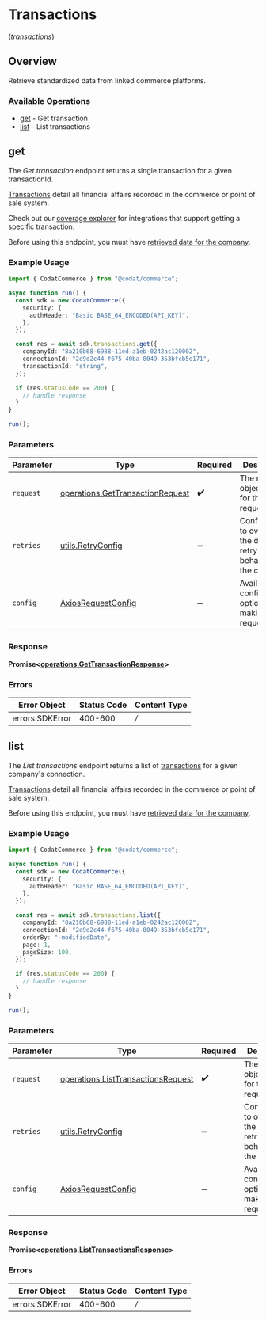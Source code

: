 # Transactions
(*transactions*)

## Overview

Retrieve standardized data from linked commerce platforms.

### Available Operations

* [get](#get) - Get transaction
* [list](#list) - List transactions

## get

The *Get transaction* endpoint returns a single transaction for a given transactionId.

[Transactions](https://docs.codat.io/commerce-api#/schemas/Transaction) detail all financial affairs recorded in the commerce or point of sale system.

Check out our [coverage explorer](https://knowledge.codat.io/supported-features/commerce?view=tab-by-data-type&dataType=commerce-transactions) for integrations that support getting a specific transaction.

Before using this endpoint, you must have [retrieved data for the company](https://docs.codat.io/codat-api#/operations/refresh-company-data).


### Example Usage

```typescript
import { CodatCommerce } from "@codat/commerce";

async function run() {
  const sdk = new CodatCommerce({
    security: {
      authHeader: "Basic BASE_64_ENCODED(API_KEY)",
    },
  });

  const res = await sdk.transactions.get({
    companyId: "8a210b68-6988-11ed-a1eb-0242ac120002",
    connectionId: "2e9d2c44-f675-40ba-8049-353bfcb5e171",
    transactionId: "string",
  });

  if (res.statusCode == 200) {
    // handle response
  }
}

run();
```

### Parameters

| Parameter                                                                                | Type                                                                                     | Required                                                                                 | Description                                                                              |
| ---------------------------------------------------------------------------------------- | ---------------------------------------------------------------------------------------- | ---------------------------------------------------------------------------------------- | ---------------------------------------------------------------------------------------- |
| `request`                                                                                | [operations.GetTransactionRequest](../../sdk/models/operations/gettransactionrequest.md) | :heavy_check_mark:                                                                       | The request object to use for the request.                                               |
| `retries`                                                                                | [utils.RetryConfig](../../internal/utils/retryconfig.md)                                 | :heavy_minus_sign:                                                                       | Configuration to override the default retry behavior of the client.                      |
| `config`                                                                                 | [AxiosRequestConfig](https://axios-http.com/docs/req_config)                             | :heavy_minus_sign:                                                                       | Available config options for making requests.                                            |


### Response

**Promise<[operations.GetTransactionResponse](../../sdk/models/operations/gettransactionresponse.md)>**
### Errors

| Error Object    | Status Code     | Content Type    |
| --------------- | --------------- | --------------- |
| errors.SDKError | 400-600         | */*             |

## list

The *List transactions* endpoint returns a list of [transactions](https://docs.codat.io/commerce-api#/schemas/Transaction) for a given company's connection.

[Transactions](https://docs.codat.io/commerce-api#/schemas/Transaction) detail all financial affairs recorded in the commerce or point of sale system.

Before using this endpoint, you must have [retrieved data for the company](https://docs.codat.io/codat-api#/operations/refresh-company-data).
    

### Example Usage

```typescript
import { CodatCommerce } from "@codat/commerce";

async function run() {
  const sdk = new CodatCommerce({
    security: {
      authHeader: "Basic BASE_64_ENCODED(API_KEY)",
    },
  });

  const res = await sdk.transactions.list({
    companyId: "8a210b68-6988-11ed-a1eb-0242ac120002",
    connectionId: "2e9d2c44-f675-40ba-8049-353bfcb5e171",
    orderBy: "-modifiedDate",
    page: 1,
    pageSize: 100,
  });

  if (res.statusCode == 200) {
    // handle response
  }
}

run();
```

### Parameters

| Parameter                                                                                    | Type                                                                                         | Required                                                                                     | Description                                                                                  |
| -------------------------------------------------------------------------------------------- | -------------------------------------------------------------------------------------------- | -------------------------------------------------------------------------------------------- | -------------------------------------------------------------------------------------------- |
| `request`                                                                                    | [operations.ListTransactionsRequest](../../sdk/models/operations/listtransactionsrequest.md) | :heavy_check_mark:                                                                           | The request object to use for the request.                                                   |
| `retries`                                                                                    | [utils.RetryConfig](../../internal/utils/retryconfig.md)                                     | :heavy_minus_sign:                                                                           | Configuration to override the default retry behavior of the client.                          |
| `config`                                                                                     | [AxiosRequestConfig](https://axios-http.com/docs/req_config)                                 | :heavy_minus_sign:                                                                           | Available config options for making requests.                                                |


### Response

**Promise<[operations.ListTransactionsResponse](../../sdk/models/operations/listtransactionsresponse.md)>**
### Errors

| Error Object    | Status Code     | Content Type    |
| --------------- | --------------- | --------------- |
| errors.SDKError | 400-600         | */*             |
